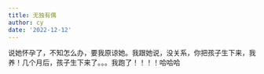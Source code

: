```yaml
---
title: 无独有偶
author: cy
date: '2022-12-12'
---
```


说她怀孕了，不知怎么办，要我原谅她。我跟她说，没关系，你把孩子生下来，我养！几个月后，孩子生下来了。。。我跑了！！！！哈哈哈